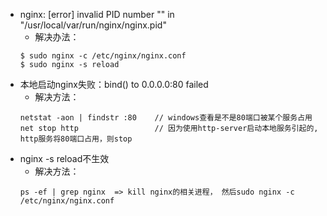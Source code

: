 * nginx: [error] invalid PID number "" in "/usr/local/var/run/nginx/nginx.pid"
    * 解决办法：
    ```
    $ sudo nginx -c /etc/nginx/nginx.conf
    $ sudo nginx -s reload
    ```
*  本地启动nginx失败：bind() to 0.0.0.0:80 failed 
    * 解决方法：
    ```
    netstat -aon | findstr :80    // windows查看是不是80端口被某个服务占用
    net stop http                 // 因为使用http-server启动本地服务引起的, http服务将80端口占用，则stop
    ```
* nginx -s reload不生效
    * 解决方法：
    ```
    ps -ef | grep nginx  => kill nginx的相关进程， 然后sudo nginx -c /etc/nginx/nginx.conf
    ```